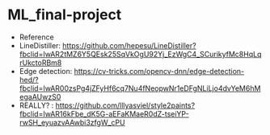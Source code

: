 # ML_final-project
* Reference
 * LineDistiller: https://github.com/hepesu/LineDistiller?fbclid=IwAR2tMZ6Y5QEsk25SqVkOgU92Yj_EzWgC4_SCurikyfMc8HqLqrUkctoRBm8 
 * Edge detection: https://cv-tricks.com/opencv-dnn/edge-detection-hed/?fbclid=IwAR00zsPg4jZFyHf6cq7Nu4fNeopwNr1eDFgNLiLjo4dvYeM6hMegaAUwzS0 
 * REALLY? : https://github.com/lllyasviel/style2paints?fbclid=IwAR16kFbe_dK5G-aEFaKMaeR0dZ-tseiYP-rwSH_eyuazvAAwbi3zfgW_cPU
